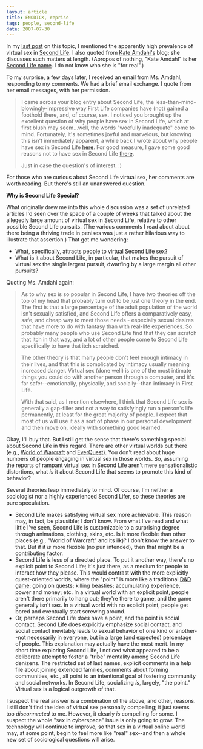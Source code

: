 ```yaml
---
layout: article
title: ENODICK, reprise
tags: people, second-life
date: 2007-07-30
---
```


In my [last post][] on this topic, I mentioned the apparently high
prevalence of virtual sex in [Second Life][]. I also quoted from
[Kate Amdahl's][] blog; she discusses such matters at length. (Apropos of
nothing, "Kate Amdahl" is her [Second Life name][]. I do not know who she
is "for real".)

To my surprise, a few days later, I received an email from Ms.
Amdahl, responding to my comments. We had a brief email exchange. I
quote from her email messages, with her permission.

> I came across your blog entry about Second Life, the
> less-than-mind-blowingly-impressive way First Life companies have
> (not) gained a foothold there, and, of course, sex. I noticed you
> brought up the excellent question of why people have sex in Second
> Life, which at first blush may seem...well, the words "woefully
> inadequate" come to mind. Fortunately, it's sometimes joyful and
> marvelous, but knowing this isn't immediately apparent, a while
> back I wrote about why people have sex in Second Life
> [here][]. For good
> measure, I gave some good reasons not to have sex in Second Life
> [there][].
> 
> Just in case the question's of interest. :)

For those who are curious about Second Life virtual sex, her
comments are worth reading. But there's still an unanswered
question.

**Why is Second Life Special?**

What originally drew me into this whole discussion was a set of
unrelated articles I'd seen over the space of a couple of weeks
that talked about the allegedly large amount of virtual sex in
Second Life, relative to other possible Second Life pursuits. (The
various comments I read about about there being a thriving trade in
penises was just a rather hilarious way to illustrate that
assertion.) That got me wondering:

-   What, specifically, attracts people to virtual Second Life sex?
-   What is it about Second Life, in particular, that makes the
    pursuit of virtual sex the single largest pursuit, dwarfing by a
    large margin all other pursuits?

Quoting Ms. Amdahl again:

> As to why sex is so popular in Second Life, I have two theories off
> the top of my head that probably turn out to be just one theory in
> the end. The first is that a large percentage of the adult
> population of the world isn't sexually satisfied, and Second Life
> offers a comparatively easy, safe, and cheap way to meet those
> needs - especially sexual desires that have more to do with fantasy
> than with real-life experiences. So probably many people who use
> Second Life find that they can scratch that itch in that way, and a
> lot of other people come to Second Life specifically to have that
> itch scratched.
> 
> The other theory is that many people don't feel enough intimacy in
> their lives, and that this is complicated by intimacy usually
> meaning increased danger. Virtual sex (done well) is one of the
> most intimate things you could do with another person through a
> computer, and it's far safer--emotionally, physically, and
> socially--than intimacy in First Life.
> 
> With that said, as I mention elsewhere, I think that Second Life
> sex is generally a gap-filler and not a way to satisfyingly run a
> person's life permanently, at least for the great majority of
> people. I expect that most of us will use it as a sort of phase in
> our personal development and then move on, ideally with something
> good learned.

Okay, I'll buy that. But I still get the sense that there's something
special about Second Life in this regard. There are other virtual worlds
out there (e.g., [World of Warcraft][] and [EverQuest][]). You don't read
about huge numbers of people engaging in virtual sex in those worlds. So,
assuming the reports of rampant virtual sex in Second Life aren't mere
sensationalistic distortions, what *is* it about Second Life that seems to
promote this kind of behavior?

Several theories leap immediately to mind. Of course, I'm neither a
sociologist nor a highly experienced Second Lifer, so these
theories are pure speculation.

-   Second Life makes satisfying virtual sex more achievable. This
    reason may, in fact, be plausible; I don't know. From what I've
    read and what little I've seen, Second Life is customizable to a
    surprising degree through animations, clothing, skins, etc. Is it
    more flexible than other places (e.g., "World of Warcraft" and its
    ilk)? I don't know the answer to that. But if it *is* more flexible
    (no pun intended), then that might be a contributing factor.
-   Second Life is less of a directed place. To put it another way,
    there's no explicit point to Second Life; it's just there, as a
    medium for people to interact how they please. This would contrast
    with the more explicitly quest-oriented worlds, where the "point"
    is more like a traditional [D&D game][dnd]:
    going on quests; killing beasties; accumulating experience, power
    and money; etc. In a virtual world with an explicit point, people
    aren't there primarily to hang out; they're there to game, and the
    game generally isn't sex. In a virtual world with no explicit
    point, people get bored and eventually start screwing around.
-   Or, perhaps Second Life *does* have a point, and the point is
    social contact. Second Life does explicitly emphasize social
    contact, and social contact inevitably leads to sexual behavior of
    one kind or another--not necessarily in everyone, but in a large
    (and expected) percentage of people. This explanation may actually
    have the most merit. In my short time exploring Second Life, I
    noticed what appeared to be a deliberate attempt to foster a
    "tribe" mentality among Second Life denizens. The restricted set of
    last names, explicit comments in a help file about joining extended
    families, comments about forming communities, etc., all point to an
    intentional goal of fostering community and social networks. In
    Second Life, socializing *is*, largely, "the point." Virtual sex is
    a logical outgrowth of that.

I suspect the real answer is a combination of the above, and other,
reasons. I still don't find the idea of virtual sex personally
compelling; it just seems too *disconnected* to me. However, it
clearly *is* compelling for some. I suspect the whole "sex in
cyberspace" issue is only going to grow. The technology will
continue to improve, so that sex in a virtual online world may, at
some point, begin to feel more like "real" sex--and then a whole
new set of sociological questions will arise.

[last post]: http://www.clapper.org/bmc/blog/id/66
[Second Life]: http://www.secondlife.com/
[Kate Amdahl's]: http://kateamdahl.livejournal.com/
[Second Life name]: http://kateamdahl.livejournal.com/profile/
[here]: http://kateamdahl.livejournal.com/5094.html
[there]: http://kateamdahl.livejournal.com/4625.html
[World of Warcraft]: http://www.worldofwarcraft
[EverQuest]: http://everquest.station.sony.com/
[dnd]: http://en.wikipedia.org/wiki/Dungeons_&amp;_Dragons
